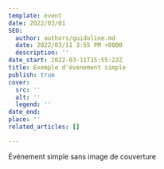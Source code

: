 ```yaml
---
template: event
date: 2022/03/01
SEO:
  author: authors/guidoline.md
  date: 2022/03/11 3:55 PM +0000
  description: ''
date_start: 2022-03-11T15:55:22Z
title: Exemple d'évenement simple
publish: true
cover:
  src: ''
  alt: ''
  legend: ''
date_end: 
place: ''
related_articles: []

---
```

Événement simple sans image de couverture
